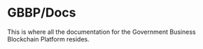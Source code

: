 # GBBP/Docs

This is where all the documentation for the Government Business Blockchain Platform resides.

